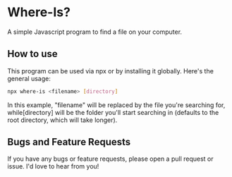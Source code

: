 # Where-Is?

A simple Javascript program to find a file on your computer.

## How to use

This program can be used via npx or by installing it globally. Here's the general usage:  

```bash
npx where-is <filename> [directory]
```

In this example, "filename" will be replaced by the file you're searching for, while[directory] will be the folder you'll start searching in (defaults to the root directory, which will take longer).

## Bugs and Feature Requests

If you have any bugs or feature requests, please open a pull request or issue. I'd love to hear from you!
